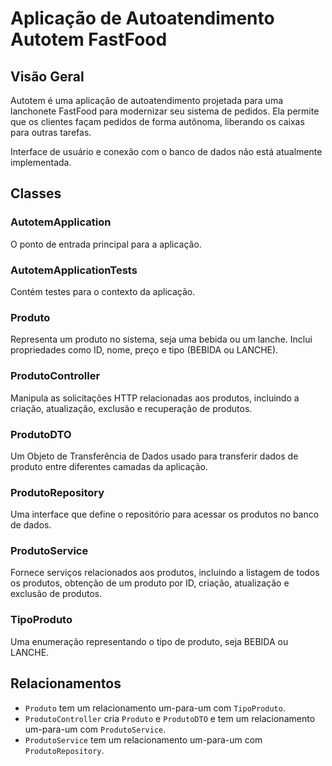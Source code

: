 # Aplicação de Autoatendimento Autotem FastFood

## Visão Geral
Autotem é uma aplicação de autoatendimento projetada para uma lanchonete FastFood para modernizar seu sistema de pedidos. Ela permite que os clientes façam pedidos de forma autônoma, liberando os caixas para outras tarefas.

Interface de usuário e conexão com o banco de dados não está atualmente implementada.

## Classes

### AutotemApplication
O ponto de entrada principal para a aplicação.

### AutotemApplicationTests
Contém testes para o contexto da aplicação.

### Produto
Representa um produto no sistema, seja uma bebida ou um lanche. Inclui propriedades como ID, nome, preço e tipo (BEBIDA ou LANCHE).

### ProdutoController
Manipula as solicitações HTTP relacionadas aos produtos, incluindo a criação, atualização, exclusão e recuperação de produtos.

### ProdutoDTO
Um Objeto de Transferência de Dados usado para transferir dados de produto entre diferentes camadas da aplicação.

### ProdutoRepository
Uma interface que define o repositório para acessar os produtos no banco de dados.

### ProdutoService
Fornece serviços relacionados aos produtos, incluindo a listagem de todos os produtos, obtenção de um produto por ID, criação, atualização e exclusão de produtos.

### TipoProduto
Uma enumeração representando o tipo de produto, seja BEBIDA ou LANCHE.

## Relacionamentos
- `Produto` tem um relacionamento um-para-um com `TipoProduto`.
- `ProdutoController` cria `Produto` e `ProdutoDTO` e tem um relacionamento um-para-um com `ProdutoService`.
- `ProdutoService` tem um relacionamento um-para-um com `ProdutoRepository`.
